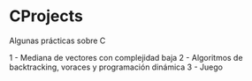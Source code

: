 CProjects
=========

Algunas prácticas sobre C

1 - Mediana de vectores con complejidad baja
2 - Algoritmos de backtracking, voraces y programación dinámica
3 - Juego
